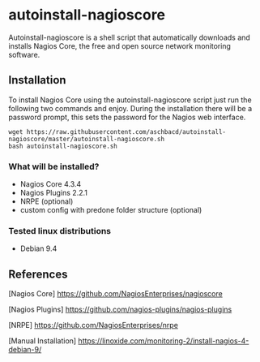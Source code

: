 # autoinstall-nagioscore
Autoinstall-nagioscore is a shell script that automatically downloads and installs Nagios Core, the free and open source network monitoring software.

## Installation

To install Nagios Core using the autoinstall-nagioscore script just run the following two commands and enjoy. During the installation there will be a password prompt, this sets the password for the Nagios web interface.

```
wget https://raw.githubusercontent.com/aschbacd/autoinstall-nagioscore/master/autoinstall-nagioscore.sh
bash autoinstall-nagioscore.sh
```

### What will be installed?
* Nagios Core 4.3.4
* Nagios Plugins 2.2.1
* NRPE (optional)
* custom config with predone folder structure (optional)

### Tested linux distributions
* Debian 9.4

## References

[Nagios Core] https://github.com/NagiosEnterprises/nagioscore

[Nagios Plugins] https://github.com/nagios-plugins/nagios-plugins

[NRPE] https://github.com/NagiosEnterprises/nrpe

[Manual Installation] https://linoxide.com/monitoring-2/install-nagios-4-debian-9/
